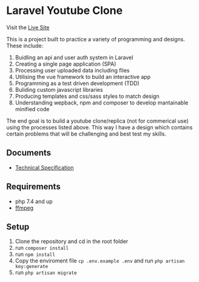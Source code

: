# Laravel Youtube Clone

Visit the [Live Site](https://yt-clone.epndavis.com/)

This is a project built to practice a variety of programming and designs. These include:
1) Buidling an api and user auth system in Laravel
2) Creating a single page application (SPA)
3) Processing user uploaded data including files
4) Utilising the vue framework to build an interactive app
5) Programming as a test driven development (TDD)
6) Buliding custom javascript libraries 
7) Producing templates and css/sass styles to match design
8) Understanding wepback, npm and composer to develop mantainable minified code

The end goal is to build a youtube clone/replica (not for commerical use) using the processes listed above. This way I have a design which contains certain problems that will be challenging and best test my skills. 

## Documents

* [Technical Specification](https://docs.google.com/document/d/13AS0ugd_75oG9bE2GAgm488JV_VUfXMUENqzIf1y5y4/edit?usp=sharing)

## Requirements

* php 7.4 and up
* [ffmpeg](https://ffmpeg.org/)

## Setup

1) Clone the repository and cd in the root folder
2) run `composer install`
3) run `npm install`
4) Copy the enviroment file `cp .env.example .env` and run `php artisan key:generate`
5) run `php artisan migrate`
